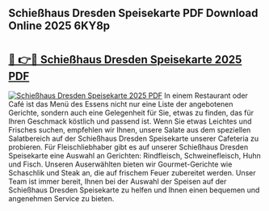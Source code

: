 ## Schießhaus Dresden Speisekarte PDF Download Online 2025 6KY8p

# <h2><a href="http://gc5h26.nevu.top/?p=Schie%c3%9fhaus+Dresden+Speisekarte">🔗 👉🔴 Schießhaus Dresden Speisekarte 2025 PDF</a></h2>

[![Schießhaus Dresden Speisekarte 2025 PDF](https://i.imgur.com/dBaPXMq.png)](http://gc5h26.nevu.top/?p=Schie%c3%9fhaus+Dresden+Speisekarte)
In einem Restaurant oder Café ist das Menü des Essens nicht nur eine Liste der angebotenen Gerichte, sondern auch eine Gelegenheit für Sie, etwas zu finden, das für Ihren Geschmack köstlich und passend ist. Wenn Sie etwas Leichtes und Frisches suchen, empfehlen wir Ihnen, unsere Salate aus dem speziellen Salatbereich auf der Schießhaus Dresden Speisekarte unserer Cafeteria zu probieren. Für Fleischliebhaber gibt es auf unserer Schießhaus Dresden Speisekarte eine Auswahl an Gerichten: Rindfleisch, Schweinefleisch, Huhn und Fisch. Unseren Auserwählten bieten wir Gourmet-Gerichte wie Schaschlik und Steak an, die auf frischem Feuer zubereitet werden. Unser Team ist immer bereit, Ihnen bei der Auswahl der Speisen auf der Schießhaus Dresden Speisekarte zu helfen und Ihnen einen bequemen und angenehmen Service zu bieten.
